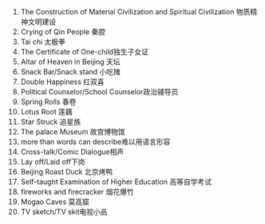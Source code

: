 1. The Construction of Material Civilization and Spiritual Civilization 物质精神文明建设
2. Crying of Qin People 秦腔
3. Tai chi 太极拳
4. The Certificate of One-child独生子女证
5. Altar of Heaven in Beijing 天坛
6. Snack Bar/Snack stand 小吃摊
7. Double Happiness 红双喜
8. Political Counselor/School Counselor政治辅导员
9. Spring Rolls 春卷
10. Lotus Root 莲藕
11. Star Struck  追星族
12. The palace Museum 故宫博物馆
13. more than words can describe难以用语言形容
14. Cross-talk/Comic Dialogue相声
15. Lay off/Laid off下岗
16. Beijing Roast Duck 北京烤鸭
17. Self-taught Examination of Higher Education 高等自学考试
18. fireworks and firecracker 烟花爆竹
19. Mogao Caves 莫高窟
20. TV sketch/TV skit电视小品